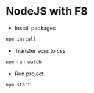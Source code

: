 # NodeJS with F8

- Install packages

```javascript
npm install
```

- Transfer scss to css

```javascript
npm run watch
```

- Run project

```javascript
npm start
```
